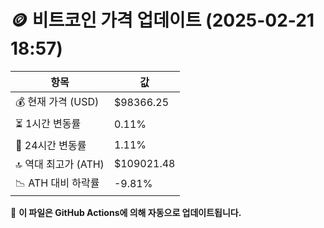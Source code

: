 # 🪙 비트코인 가격 업데이트 (2025-02-21 18:57)

| 항목                | 값 |
|--------------------|----------------|
| 💰 현재 가격 (USD) | $98366.25 |
| ⏳ 1시간 변동률    | 0.11% |
| 📆 24시간 변동률   | 1.11% |
| 🔝 역대 최고가 (ATH) | $109021.48 |
| 📉 ATH 대비 하락률 | -9.81% |

🔄 **이 파일은 GitHub Actions에 의해 자동으로 업데이트됩니다.**
